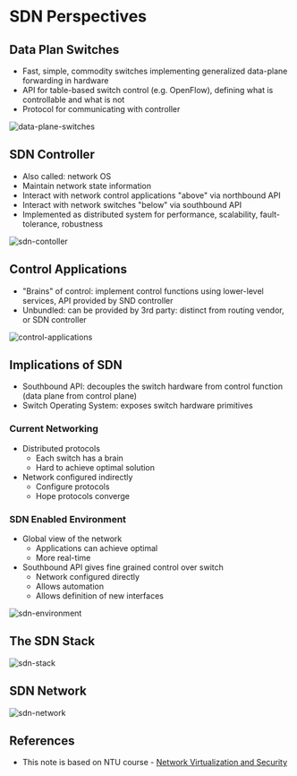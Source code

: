 # SDN Perspectives

## Data Plan Switches
- Fast, simple, commodity switches implementing generalized data-plane forwarding in hardware
- API for table-based switch control (e.g. OpenFlow), defining what is controllable and what is not
- Protocol for communicating with controller

![data-plane-switches](../../../../../static/img/network-virtualization/SDN/data-plane-switches.png)

## SDN Controller
- Also called: network OS
- Maintain network state information
- Interact with network control applications "above" via northbound API
- Interact with network switches "below" via southbound API
- Implemented as distributed system for performance, scalability, fault-tolerance, robustness

![sdn-contoller](../../../../../static/img/network-virtualization/SDN/sdn-controller.png)

## Control Applications
- "Brains" of control: implement control functions using lower-level services, API provided by SND controller
- Unbundled: can be provided by 3rd party: distinct from routing vendor, or SDN controller

![control-applications](../../../../../static/img/network-virtualization/SDN/control-applications.png)


## Implications of SDN
- Southbound API: decouples the switch hardware from control function (data plane from control plane)
- Switch Operating System: exposes switch hardware primitives


### Current Networking
- Distributed protocols
    - Each switch has a brain
    - Hard to achieve optimal solution
- Network configured indirectly
    - Configure protocols
    - Hope protocols converge

### SDN Enabled Environment
- Global view of the network
    - Applications can achieve optimal
    - More real-time
- Southbound API gives fine grained control over switch
    - Network configured directly
    - Allows automation
    - Allows definition of new interfaces

![sdn-environment](../../../../../static/img/network-virtualization/SDN/sdn-environment.png)

## The SDN Stack
![sdn-stack](../../../../../static/img/network-virtualization/SDN/sdn-stack.png)

## SDN Network
![sdn-network](../../../../../static/img/network-virtualization/SDN/sdn-stack.png)


## References
- This note is based on NTU course - [Network Virtualization and Security](https://nol.ntu.edu.tw/nol/coursesearch/print_table.php?course_id=942%20U0710&class=&dpt_code=9420&ser_no=50698&semester=110-1&lang=CH)